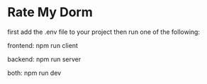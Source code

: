 # Rate My Dorm


first add the .env file to your project then run one of the following:

frontend: npm run client

backend: npm run server

both: npm run dev